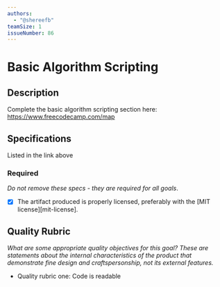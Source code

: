 ```yaml
---
authors:
  - "@shereefb"
teamSize: 1
issueNumber: 86
---
```


# Basic Algorithm Scripting

## Description

Complete the basic algorithm scripting section here:
https://www.freecodecamp.com/map
## Specifications

Listed in the link above
### Required

_Do not remove these specs - they are required for all goals_.
- [x] The artifact produced is properly licensed, preferably with the [MIT license][mit-license].
## Quality Rubric

_What are some appropriate quality objectives for this goal? These are statements about the internal characteristics of the product that demonstrate fine design and craftspersonship, not its external features._
- Quality rubric one: Code is readable
